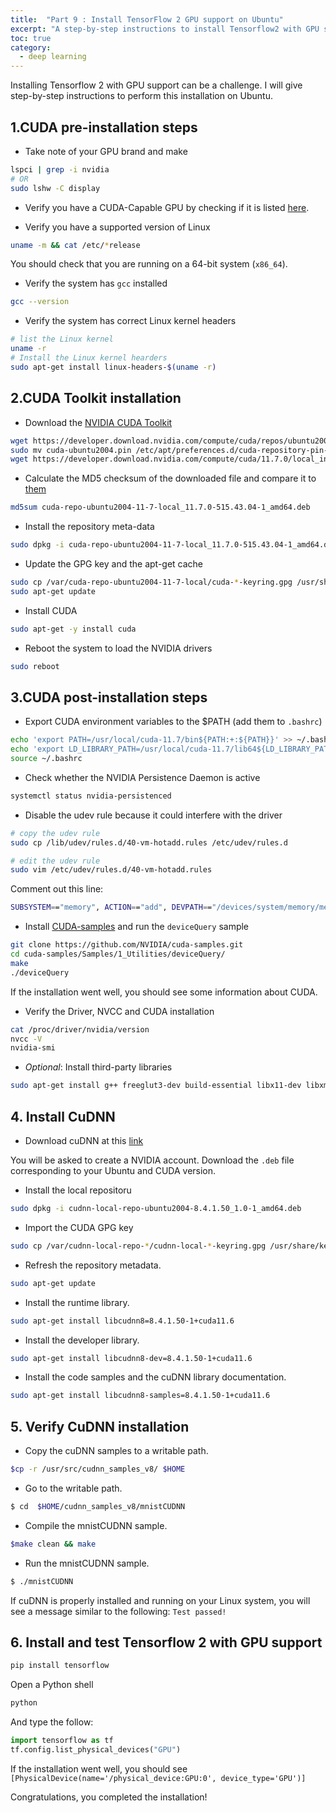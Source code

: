 ```yaml
---
title:  "Part 9 : Install TensorFlow 2 GPU support on Ubuntu"
excerpt: "A step-by-step instructions to install Tensorflow2 with GPU support on Ubuntu"
toc: true
category:
  - deep learning
---
```


Installing Tensorflow 2 with GPU support can be a challenge. I will give step-by-step instructions to perform this installation on Ubuntu.



## 1.CUDA pre-installation steps

- Take note of your GPU brand and make

```bash
lspci | grep -i nvidia
# OR
sudo lshw -C display
```

- Verify you have a CUDA-Capable GPU by checking if it is listed [here](https://developer.nvidia.com/cuda-gpus).

- Verify you have a supported version of Linux

```bash
uname -m && cat /etc/*release
```
You should check that you are running on a 64-bit system (`x86_64`).

- Verify the system has `gcc` installed

```bash
gcc --version
```

- Verify the system has correct Linux kernel headers

```bash
# list the Linux kernel
uname -r  
# Install the Linux kernel hearders
sudo apt-get install linux-headers-$(uname -r)
```


## 2.CUDA Toolkit installation

- Download the [NVIDIA CUDA Toolkit](https://developer.nvidia.com/cuda-downloads)

```bash
wget https://developer.download.nvidia.com/compute/cuda/repos/ubuntu2004/x86_64/cuda-ubuntu2004.pin
sudo mv cuda-ubuntu2004.pin /etc/apt/preferences.d/cuda-repository-pin-600
wget https://developer.download.nvidia.com/compute/cuda/11.7.0/local_installers/cuda-repo-ubuntu2004-11-7-local_11.7.0-515.43.04-1_amd64.deb
```

- Calculate the MD5 checksum of the downloaded file and compare it to [them](https://developer.download.nvidia.com/compute/cuda/11.7.0/docs/sidebar/md5sum.txt)

```bash
md5sum cuda-repo-ubuntu2004-11-7-local_11.7.0-515.43.04-1_amd64.deb
```

- Install the repository meta-data

```bash
sudo dpkg -i cuda-repo-ubuntu2004-11-7-local_11.7.0-515.43.04-1_amd64.deb
```

- Update the GPG key and the apt-get cache

```bash
sudo cp /var/cuda-repo-ubuntu2004-11-7-local/cuda-*-keyring.gpg /usr/share/keyrings/
sudo apt-get update
```

- Install CUDA

```bash
sudo apt-get -y install cuda
```

- Reboot the system to load the NVIDIA drivers

```bash
sudo reboot
```

## 3.CUDA post-installation steps

- Export CUDA environment variables to the $PATH (add them to `.bashrc`) 

```bash
echo 'export PATH=/usr/local/cuda-11.7/bin${PATH:+:${PATH}}' >> ~/.bashrc
echo 'export LD_LIBRARY_PATH=/usr/local/cuda-11.7/lib64${LD_LIBRARY_PATH:+:${LD_LIBRARY_PATH}}' >> ~/.bashrc
source ~/.bashrc
```

- Check whether the NVIDIA Persistence Daemon is active

```bash
systemctl status nvidia-persistenced
```

- Disable the udev rule because it could interfere with the driver

```bash
# copy the udev rule
sudo cp /lib/udev/rules.d/40-vm-hotadd.rules /etc/udev/rules.d

# edit the udev rule
sudo vim /etc/udev/rules.d/40-vm-hotadd.rules
```

Comment out this line:

```bash
SUBSYSTEM=="memory", ACTION=="add", DEVPATH=="/devices/system/memory/memory[0-9]*", TEST=="state", ATTR{state}!="online", ATTR{state}="online"
```

- Install [CUDA-samples](https://github.com/nvidia/cuda-samples) and run the `deviceQuery` sample

```bash
git clone https://github.com/NVIDIA/cuda-samples.git
cd cuda-samples/Samples/1_Utilities/deviceQuery/
make
./deviceQuery
```

If the installation went well, you should see some information about CUDA.

- Verify the Driver, NVCC and CUDA installation

```bash
cat /proc/driver/nvidia/version
nvcc -V
nvidia-smi
```

- *Optional*: Install third-party libraries

```bash
sudo apt-get install g++ freeglut3-dev build-essential libx11-dev libxmu-dev libxi-dev libglu1-mesa libglu1-mesa-dev libfreeimage-dev
```

## 4. Install CuDNN

- Download cuDNN at this [link](https://developer.nvidia.com/rdp/cudnn-download)

You will be asked to create a NVIDIA account. Download the `.deb` file corresponding to your Ubuntu and CUDA version.

- Install the local repositoru

```bash
sudo dpkg -i cudnn-local-repo-ubuntu2004-8.4.1.50_1.0-1_amd64.deb 
```

- Import the CUDA GPG key

```bash
sudo cp /var/cudnn-local-repo-*/cudnn-local-*-keyring.gpg /usr/share/keyrings/
```

- Refresh the repository metadata.

```bash
sudo apt-get update
```

- Install the runtime library.

```bash
sudo apt-get install libcudnn8=8.4.1.50-1+cuda11.6
```
- Install the developer library.

```bash
sudo apt-get install libcudnn8-dev=8.4.1.50-1+cuda11.6
```

- Install the code samples and the cuDNN library documentation.

```bash
sudo apt-get install libcudnn8-samples=8.4.1.50-1+cuda11.6
```

## 5. Verify CuDNN installation

- Copy the cuDNN samples to a writable path.

```bash
$cp -r /usr/src/cudnn_samples_v8/ $HOME
```

- Go to the writable path.

```bash
$ cd  $HOME/cudnn_samples_v8/mnistCUDNN
```

- Compile the mnistCUDNN sample.

```bash
$make clean && make
```

- Run the mnistCUDNN sample.

```bash
$ ./mnistCUDNN
```

If cuDNN is properly installed and running on your Linux system, you will see a message similar to the following: `Test passed!`


## 6. Install and test Tensorflow 2 with GPU support

```bash
pip install tensorflow
```

Open a Python shell

```bash
python
```

And type the follow:

```python
import tensorflow as tf
tf.config.list_physical_devices("GPU")
```

If the installation went well, you should see `[PhysicalDevice(name='/physical_device:GPU:0', device_type='GPU')]`

Congratulations, you completed the installation!